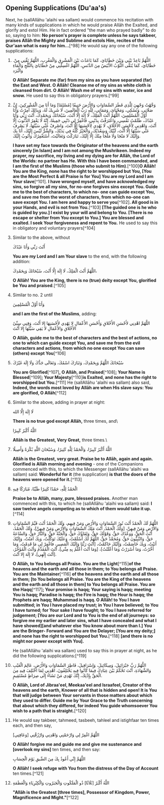 

## Opening Supplications (Du'aa's)

Next, he (sallAllāhu 'alaihi wa sallam) would commence his recitation with many kinds of supplications in which he would praise Allāh the Exalted, and glorify and extol Him. He in fact ordered "the man who prayed badly" to do so, saying to him: **No person's prayer is complete unless he says takbeer, praises Allāh the Mighty and Sublime and extols Him, recites of the Qur'aan what is easy for him...**[^98] He would say any one of the following supplications:

1. .اللَّهُمَّ بَاعِدْ بَيْنِي وَبَيْنَ خَطَايَايَ، كَمَا بَاعَدْتَ بَيْنَ الْمَشْرِقِ وَالْمَغْرِبِ، اللَّهُمَّ نَقِّنِي مِنْ خَطَايَايَ، كَمَا يُنَقَّى الثَّوْبُ الأَبْيَضُ مِنَ الدَّنَسِ، اللَّهُمَّ اغْسِلْنِي مِنْ خَطَايَايَ بِالثَّلْجِ وَالْمَاءِ وَالْبَرَد

   **O Allāh! Separate me (far) from my sins as you have separated (far) the East and West. O Allāh! Cleanse me of my sins as white cloth is cleansed from dirt. O Allāh! Wash me of my sins with water, ice and snow.** He used to say this in obligatory prayers.[^99]

2. وَجَّهْتُ وَجْهِيَ لِلَّذِي فَطَرَ السَّمَاوَاتِ وَالأَرْضَ حَنِيفًا [مُسْلِمًا] وَمَا أَنَا مِنَ الْمُشْرِكِينَ، إِنَّ صَلَاتِي، وَنُسُكِي، وَمَحْيَايَ، وَمَمَاتِي، لِلَّهِ رَبِّ الْعَالَمِينَ، لَا شَرِيكَ لَهُ،
وَبِذَلِكَ أُمِرْتُ وَأَنَا أَوَّلُ الْمُسْلِمِينَ، اللَّهُمَّ أَنْتَ الْمَلِكُ، لَا إِلَهَ إِلَّا أَنْتَ، سُبْحَانَكَ وَبِحَمْدِكَ، أَنْتَ رَبِّي وَأَنَا عَبْدُكَ، ظَلَمْتُ نَفْسِي، وَاعْتَرَفْتُ بِذَنْبِي، فَاغْفِرْ لِي ذَنْبِي جَمِيعًا، إِنَّهُ لَا يَغْفِرُ الذُّنُوبَ إِلَّا أَنْتَ، وَاهْدِنِي لِأَحْسَنِ الأَخْلَاقِ، لَا يَهْدِي لِأَحْسَنِهَا إِلَّا أَنْتَ، وَاصْرِفْ عَنِّي سَيِّئَهَا، لَا يَصْرِفُ عَنِّي سَيِّئَهَا إِلَّا أَنْتَ، لَبَّيْكَ وَسَعْدَيْكَ، وَالْخَيْرُ كُلُّهُ فِي يَدَيْكَ، وَالشَّرُّ لَيْسَ إِلَيْكَ، أَنَا بِكَ وَإِلَيْكَ لا مَنْجَا وَلَا مَلْجَأَ مِنْكَ إِلَّا إِلَيْكَ، تَبَارَكْتَ وَتَعَالَيْتَ، أَسْتَغْفِرُكَ وَأَتُوبُ إِلَيْكَ.

   **I have set my face towards the Originator of the heavens and the earth sincerely [in Islam] and I am not among the Mushrikeen. Indeed my prayer, my sacrifice, my living and my dying are for Allāh, the Lord of the Worlds: no partner has He. With this I have been commanded, and I am the first of the Muslims (those who submit to Him)**.[^100]**O Allāh! You are the King, none has the right to br worshipped but You, [You are the Most Perfect & all Praise is for You] You are my Lord and I am Your slave**[^101]. **I have wronged myself, and have acknowledged my sins, so forgive all my sins, for no-one forgives sins except You. Guide me to the best of characters, to which no- one can guide except You, and save me from the worst of characters, from which no-one can save except You. I am here and happy to serve you**[^102]**. All good is in your Hands, and evil is not from You.**[^103] **[The guided one is he who is guided by you.] I exist by your will and belong to You. [There is no escape or shelter from You except to You.] You are blessed and exalted. I seek Your forgiveness and repent to You.** He used to say this in obligatory and voluntary prayers[^104]

3. Similar to the above, without

   أَنْتَ رَبِّي وَأَنَا عَبْدُكَ

   **You are my Lord and I am Your slave** to the end, with the following addition:

   اللَّهُمَّ أَنْتَ الْمَلِكُ، لَا إِلَهَ إِلَّا أَنْتَ، سُبْحَانَكَ وَبِحَمْدِكَ،

   **O Allāh! You are the King, there is no (true) deity except You, glorified be You and praised**.[^105]

4. Similar to no. 2 until

   وَأَنَا أَوَّلُ الْمُسْلِمِينَ

   **and I am the first of the Muslims**, adding:

   اللَّهُمَّ اهْدِنِي لأَحْسَنِ الأَخْلاقِ وَأَحْسَنِ الأَعْمَالِ لا يَهْدِي لأَحْسَنِهَا إِلا أَنْتَ، وَقِنِي سِيِّئَ الأَخْلاقِ وَالأَعْمَالِ لا يَقِي سَيِّئَهَا إِلا أَنْتَ

   **O Allāh, guide me to the best of characters and the best of actions, no one to which can guide except You, and save me from the evil characters and actions, from which no one except You can save (others) except You**[^106]

5. سُبْحَانَكَ اللَّهُمَّ وَبِحَمْدِكَ، وَتَبَارَكَ اسْمُكَ، وَتَعَالَى جَدُّكَ وَلَا إِلَهَ غَيْرُكَ

    **You are Glorified**[^107]**, O Allāh, and Praised**[^108]**; Your Name is Blessed**[^109]**; Your Majesty**[^110]**is Exalted, and none has the right to worshipped but You.**[^111] He (sallAllāhu 'alaihi wa sallam) also said, **Indeed, the words most loved by Allāh are when His slave says: You are glorified, O Allāh**[^112]

6. Similar to the above, adding in prayer at night:

   لَا إِلَهَ إِلَّا الله

   **There is no true god except Allāh,** three times, and\

   اللَّهُ أَكْبَرُ كَبِيرًا

   **Allāh is the Greatest, Very Great,** three times.\

7. اللَّهُ أَكْبَرُ كَبِيرًا، وَالْحَمْدُ لِلَّهِ كَثِيرًا، وَسُبْحَانَ اللَّهِ بُكْرَةً وَأَصِيلًا

   **Allāh is the Greatest, very great. Praise be to Allāh, again and again. Glorified is Allāh morning and evening** - one of the Companions commenced with this, to which the Messenger (sallAllāhu 'alaihi wa sallam) said: **Wonderful for it** (the supplication) **is that the doors of the heavens were opened for it.**[^113]

8. الْحَمْدُ لِلَّهِ، حَمْدًا كَثِيرًا طَيِّبًا، مُبَارَكًا فِيهِ

   **Praise be to Allāh, many, pure, blessed praises.** Another man commenced with this, to which he (sallAllāhu 'alaihi wa sallam) said: **I saw twelve angels competing as to which of them would take it up.**[^114]

9. اللَّهُمَّ لَكَ الْحَمْدُ أَنْتَ نُورُ السَّمَاوَاتِ وَالأَرْضِ وَمَنْ فِيهِم، وَلَكَ الْحَمْدُ أَنْتَ قَيِّمُ السَّمَاوَاتِ وَالأَرْضِ وَمَنْ فِيهِنَّ، [وَلَكَ الْحَمْدُ، أَنْتَ مَلِكُ السَّمَاوَاتِ وَالأَرْضِ وَمَنْ فِيهِنَّ]، وَلَكَ الْحَمْدُ،  أَنْتَ الْحَقُّ، وَوَعْدُكَ حَقُّ، وَقَوْلُكَ حَقُّ، وَلِقَاؤُكَ حَقٌّ، وَالْجَنَّةُ حَقٌّ، وَالنَّارُ حَقٌّ، وَالسَّاعَةُ حَقٌّ، وَالنَّبِيُّونَ حَقٌّ، وَمُحَمَّدٌ حَقٌّ، اللَّهُمَّ لَكَ أَسْلَمْتُ، وَعَلَيْكَ تَوَكَّلْتُ، وَبِكَ آمَنْتُ، وَإِلَيْكَ أَنَبْتُ، وَبِكَ خَاصَمْتُ، وَإِلَيْكَ حَاكَمْتُ، [أَنْتَ رَبُّنَا وَإِلَيْكَ الْمَصِير، فاغْفِرْ لِي مَا قَدِمْتُ، وَمَا أَخَّرْتُ، وَمَا أَسْرَرْتُ وَمَا أَعْلَنْتُ]، [وَمَا أَنْتَ أَعْلَمُ بِهِ مِنِّي]، أَنْتَ الْمُقَدِّمُ وَأَنْتَ الْمُؤَخِّرُ، [أَنْتَ إِلَهِي]، لا إِلَهَ إِلا أَنْتَ.

   **O Allāh, to You belongs all Praise. You are the Light**[^115]**of the heavens and the earth and all those in them; to You belongs all Praise. You are the Maintainer**[^116] **of the heavens and the earth and all those in them; [to You belongs all Praise. You are the King of the heavens and the earth and all those in them] to You belongs all Praise. You are the Haqq**[^117]**; Your promise is haqq; Your saying is haqq; meeting You is haqq; Paradise is haqq; the Fire is haqq; the Hour is haqq; the Prophets are haqq; Muhammad is haqq. O Allāh! to You I have submitted; in You I have placed my trust; in You I have believed; to You I have turned; for Your sake I have fought; to You I have referred for judgement; [You are our Lord and to You is the end of all journeys: so forgive me my earlier and later sins, what I have concealed and what I have showed][and whatever else You know about more than I.] You are the Bringer- Forward and You are the Delayer; [You are my deity;] and none has the right to worshipped but You.**[^118] **[and there is no might nor power except with You].**

   He (sallAllāhu 'alaihi wa sallam) used to say this in prayer at night, as he did the following supplications:[^119]

10. اللَّهُمَّ رَبَّ جَبْرَائِيلَ، وَمِيكَائِيلَ، وَإِسْرَافِيلَ، فَاطِرَ السَّمَاوَاتِ وَالأَرْضِ، عَالِمَ الْغَيْبِ وَالشَّهَادَةِ، أَنْتَ تَحْكُمُ بَيْنَ عِبَادِكَ فِيمَا كَانُوا فِيهِ يَخْتَلِفُونَ، اهْدِنِي لِمَا اخْتُلِفَ فِيهِ مِنَ الْحَقِّ بِإِذْنِكَ، إِنَّكَ تَهْدِي مَنْ تَشَاءُ إِلَى صِرَاطٍ مُسْتَقِيمٍ.

    **O Allāh, Lord of Jibraa'eel, Meekaa'eel and Israafeel, Creator of the heavens and the earth, Knower of all that is hidden and open! It is You that will judge between Your servants in those matters about which they used to differ. Guide me by Your Grace to the Truth concerning that about which they differed, for indeed You guide whomsoever You wish to a path that is straight.**[^120]

11. He would say takbeer, tahmeed, tasbeeh, tahleel and istighfaar ten times each, and then say,

    اللَّهُمَّ اغْفِرْ لِي وَارْحَمْنِي وَاهْدِنِي وَارْزُقْنِي [وَعَافِنِي]

    **O Allāh! forgive me and guide me and give me sustenance and [overlook my sins]** ten times, and then say:

    اللَّهُمَّ إِنِّي أَعُوذُ بِكَ مِنَ الضِّيقِ يَوْمَ الْحِسَابِ

    **O Allāh! I seek refuge with You from the distress of the Day of Account** ten times.[^121]

12. اللَّهُ أَكْبَرُ [ثَلَاثًا] ذُو الْمَلَكُوتِ وَالْجَبَرُوتِ وَالْكِبْرِيَاءِ وَالْعَظَمَةِ

    **"Allāh is the Greatest \[three times\], Possessor of Kingdom, Power, Magnificence and Might."**[^122]
